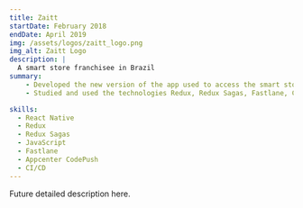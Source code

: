 ```yaml
---
title: Zaitt
startDate: February 2018
endDate: April 2019
img: /assets/logos/zaitt_logo.png
img_alt: Zaitt Logo
description: |
  A smart store franchisee in Brazil
summary:
    - Developed the new version of the app used to access the smart stores.
    - Studied and used the technologies Redux, Redux Sagas, Fastlane, Codepush for the app development, complementing React Native to solve the necessary use-cases.

skills:
  - React Native
  - Redux
  - Redux Sagas
  - JavaScript
  - Fastlane
  - Appcenter CodePush
  - CI/CD
---
```


Future detailed description here.
